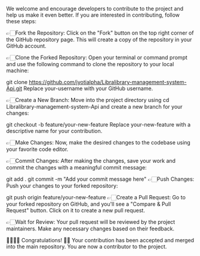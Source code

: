 We welcome and encourage developers to contribute to the project and help us make it even better. If you are interested in contributing, follow these steps:

👉🏻Fork the Repository: Click on the "Fork" button on the top right corner of the GitHub repository page. This will create a copy of the repository in your GitHub account.

👉🏻Clone the Forked Repository: Open your terminal or command prompt and use the following command to clone the repository to your local machine:

git clone https://github.com/jyotialpha/Libralibrary-management-system-Api.git
Replace your-username with your GitHub username.

👉🏻Create a New Branch: Move into the project directory using cd Libralibrary-management-system-Api and create a new branch for your changes:

git checkout -b feature/your-new-feature
Replace your-new-feature with a descriptive name for your contribution.

👉🏻Make Changes: Now, make the desired changes to the codebase using your favorite code editor.

👉🏻Commit Changes: After making the changes, save your work and commit the changes with a meaningful commit message:

git add .
git commit -m "Add your commit message here"
👉🏻Push Changes: Push your changes to your forked repository:

git push origin feature/your-new-feature
👉🏻Create a Pull Request: Go to your forked repository on GitHub, and you'll see a "Compare & Pull Request" button. Click on it to create a new pull request.

👉🏻Wait for Review: Your pull request will be reviewed by the project maintainers. Make any necessary changes based on their feedback.

👏🏻👏🏻 Congratulations! 🎉🎊 Your contribution has been accepted and merged into the main repository. You are now a contributor to the project.
